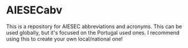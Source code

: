 # AIESECabv

This is a repository for AIESEC abbreviations and acronyms. This can be used globally, but it's focused on the Portugal used ones. I recommend using this to create your own local/national one!
